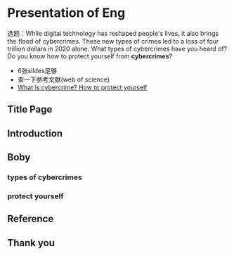 # Presentation of Eng

选题：While  digital technology has reshaped people's lives, it also brings the flood of  cybercrimes. These new types of crimes led to a loss of four trillion dollars  in 2020 alone. What types of cybercrimes have you heard of? Do you know how  to protect yourself from **cybercrimes**?

- 6张sildes足够
- 查一下参考文献(web of science)
- [What is cybercrime? How to protect yourself](https://www.kaspersky.com/resource-center/threats/what-is-cybercrime)

## Title Page



## Introduction



## Boby

### types of cybercrimes



### protect yourself



## Reference



## Thank you



